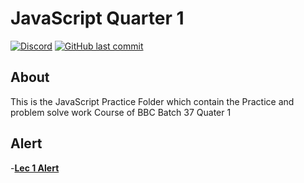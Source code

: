 # JavaScript Quarter 1

[![Discord](https://img.shields.io/discord/987926559480512542?label=discord)](https://discord.gg/R2g75R52GX)
[![GitHub last commit](https://img.shields.io/github/last-commit/samiwadho/JavaScript?color=%23f54242)
](https://github.com/samiwadho/JavaScript)

## About
This is the JavaScript Practice Folder which contain the Practice and problem solve work Course of  BBC Batch 37  Quater 1

## Alert
-**[Lec 1 Alert](https://github.com/samiwadho/JavaScript/blob/main/JavaScript%20Practice/Lec%201%20Alert.html)**
